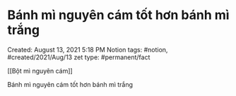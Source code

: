 # Bánh mì nguyên cám tốt hơn bánh mì trắng

Created: August 13, 2021 5:18 PM
Notion tags: #notion, #created/2021/Aug/13
zet type: #permanent/fact

[[Bột mì nguyên cám]] 

Bánh mì nguyên cám tốt hơn bánh mì trắng